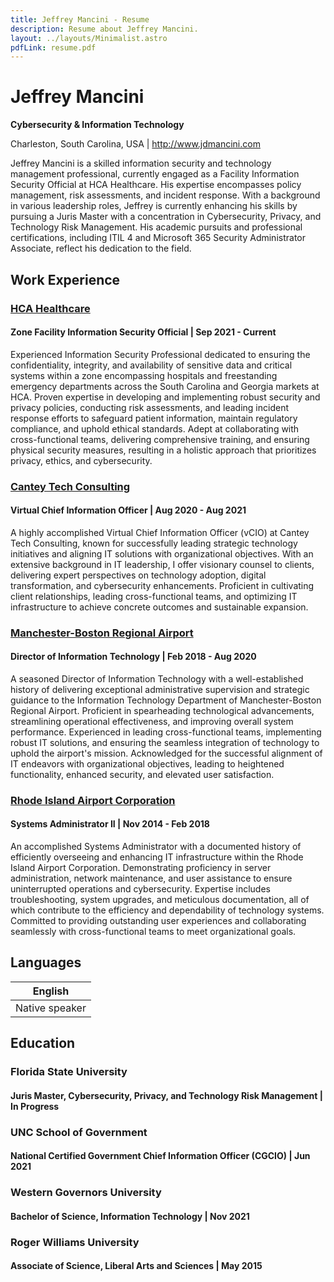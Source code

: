 ```yaml
---
title: Jeffrey Mancini - Resume
description: Resume about Jeffrey Mancini.
layout: ../layouts/Minimalist.astro
pdfLink: resume.pdf
---
```


# Jeffrey Mancini

**Cybersecurity & Information Technology**

Charleston, South Carolina, USA | http://www.jdmancini.com

Jeffrey Mancini is a skilled information security and technology management professional, currently engaged as a Facility Information Security Official at HCA Healthcare. His expertise encompasses policy management, risk assessments, and incident response. With a background in various leadership roles, Jeffrey is currently enhancing his skills by pursuing a Juris Master with a concentration in Cybersecurity, Privacy, and Technology Risk Management. His academic pursuits and professional certifications, including ITIL 4 and Microsoft 365 Security Administrator Associate, reflect his dedication to the field.

## Work Experience

### [HCA Healthcare](https://www.hcahealthcare.com)

#### Zone Facility Information Security Official | Sep 2021 - Current

Experienced Information Security Professional dedicated to ensuring the confidentiality, integrity, and availability of sensitive data and critical systems within a zone encompassing hospitals and freestanding emergency departments across the South Carolina and Georgia markets at HCA. Proven expertise in developing and implementing robust security and privacy policies, conducting risk assessments, and leading incident response efforts to safeguard patient information, maintain regulatory compliance, and uphold ethical standards. Adept at collaborating with cross-functional teams, delivering comprehensive training, and ensuring physical security measures, resulting in a holistic approach that prioritizes privacy, ethics, and cybersecurity.

### [Cantey Tech Consulting](https://canteytech.com)

#### Virtual Chief Information Officer | Aug 2020 - Aug 2021

A highly accomplished Virtual Chief Information Officer (vCIO) at Cantey Tech Consulting, known for successfully leading strategic technology initiatives and aligning IT solutions with organizational objectives. With an extensive background in IT leadership, I offer visionary counsel to clients, delivering expert perspectives on technology adoption, digital transformation, and cybersecurity enhancements. Proficient in cultivating client relationships, leading cross-functional teams, and optimizing IT infrastructure to achieve concrete outcomes and sustainable expansion.

### [Manchester-Boston Regional Airport](https://www.flymanchester.com)

#### Director of Information Technology | Feb 2018 - Aug 2020

A seasoned Director of Information Technology with a well-established history of delivering exceptional administrative supervision and strategic guidance to the Information Technology Department of Manchester-Boston Regional Airport. Proficient in spearheading technological advancements, streamlining operational effectiveness, and improving overall system performance. Experienced in leading cross-functional teams, implementing robust IT solutions, and ensuring the seamless integration of technology to uphold the airport's mission. Acknowledged for the successful alignment of IT endeavors with organizational objectives, leading to heightened functionality, enhanced security, and elevated user satisfaction.

### [Rhode Island Airport Corporation](https://flyri.com/riac)

#### Systems Administrator II | Nov 2014 - Feb 2018

An accomplished Systems Administrator with a documented history of efficiently overseeing and enhancing IT infrastructure within the Rhode Island Airport Corporation. Demonstrating proficiency in server administration, network maintenance, and user assistance to ensure uninterrupted operations and cybersecurity. Expertise includes troubleshooting, system upgrades, and meticulous documentation, all of which contribute to the efficiency and dependability of technology systems. Committed to providing outstanding user experiences and collaborating seamlessly with cross-functional teams to meet organizational goals.

## Languages

| English        |
| -------------- |
| Native speaker |

## Education

### Florida State University

#### Juris Master, Cybersecurity, Privacy, and Technology Risk Management | In Progress

### UNC School of Government

#### National Certified Government Chief Information Officer (CGCIO) | Jun 2021

### Western Governors University

#### Bachelor of Science, Information Technology | Nov 2021

### Roger Williams University

#### Associate of Science, Liberal Arts and Sciences | May 2015
